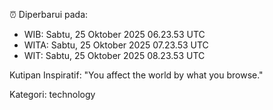 ⏰ Diperbarui pada:
- WIB: Sabtu, 25 Oktober 2025 06.23.53 UTC
- WITA: Sabtu, 25 Oktober 2025 07.23.53 UTC
- WIT: Sabtu, 25 Oktober 2025 08.23.53 UTC

Kutipan Inspiratif:
"You affect the world by what you browse."


Kategori: technology

